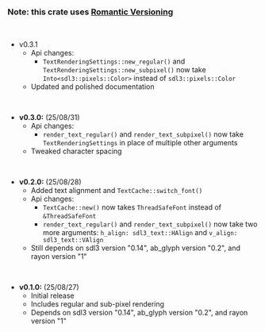 ### Note: this crate uses [Romantic Versioning](https://github.com/romversioning/romver)

<br>

- v0.3.1
  - Api changes:
    - `TextRenderingSettings::new_regular()` and `TextRenderingSettings::new_subpixel()` now take `Into<sdl3::pixels::Color>` instead of `sdl3::pixels::Color`
  - Updated and polished documentation

<br>

- **v0.3.0:** (25/08/31)
  - Api changes:
    - `render_text_regular()` and `render_text_subpixel()` now take `TextRenderingSettings` in place of multiple other arguments
  - Tweaked character spacing

<br>

- **v0.2.0:** (25/08/28)
  - Added text alignment and `TextCache::switch_font()`
  - Api changes:
    - `TextCache::new()` now takes `ThreadSafeFont` instead of `&ThreadSafeFont`
	- `render_text_regular()` and `render_text_subpixel()` now take two more arguments: `h_align: sdl3_text::HAlign` and `v_align: sdl3_text::VAlign`
  - Still depends on sdl3 version "0.14", ab_glyph version "0.2", and rayon version "1"

<br>

- **v0.1.0:** (25/08/27)
  - Initial release
  - Includes regular and sub-pixel rendering
  - Depends on sdl3 version "0.14", ab_glyph version "0.2", and rayon version "1"
